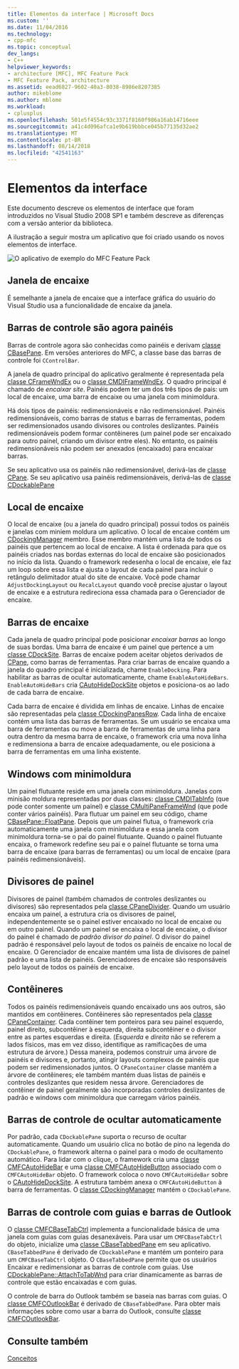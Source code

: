 ```yaml
---
title: Elementos da interface | Microsoft Docs
ms.custom: ''
ms.date: 11/04/2016
ms.technology:
- cpp-mfc
ms.topic: conceptual
dev_langs:
- C++
helpviewer_keywords:
- architecture [MFC], MFC Feature Pack
- MFC Feature Pack, architecture
ms.assetid: eead6827-9602-40a3-8038-8986e8207385
author: mikeblome
ms.author: mblome
ms.workload:
- cplusplus
ms.openlocfilehash: 501e5f4554c93c3371f8160f986a16ab14716eee
ms.sourcegitcommit: a41c4d096afca1e9b619bbbce045b77135d32ae2
ms.translationtype: MT
ms.contentlocale: pt-BR
ms.lasthandoff: 08/14/2018
ms.locfileid: "42541163"
---
```

# <a name="interface-elements"></a>Elementos da interface
Este documento descreve os elementos de interface que foram introduzidos no Visual Studio 2008 SP1 e também descreve as diferenças com a versão anterior da biblioteca.  
  
 A ilustração a seguir mostra um aplicativo que foi criado usando os novos elementos de interface.  
  
 ![O aplicativo de exemplo do MFC Feature Pack](../mfc/media/mfc_featurepack.png "mfc_featurepack")  
  
## <a name="window-docking"></a>Janela de encaixe  
 É semelhante a janela de encaixe que a interface gráfica do usuário do Visual Studio usa a funcionalidade de encaixe da janela.  
  
## <a name="control-bars-are-now-panes"></a>Barras de controle são agora painéis  
 Barras de controle agora são conhecidas como painéis e derivam [classe CBasePane](../mfc/reference/cbasepane-class.md). Em versões anteriores do MFC, a classe base das barras de controle foi `CControlBar`.  
  
 A janela de quadro principal do aplicativo geralmente é representada pela [classe CFrameWndEx](../mfc/reference/cframewndex-class.md) ou o [classe CMDIFrameWndEx](../mfc/reference/cmdiframewndex-class.md). O quadro principal é chamado de *encaixar site*. Painéis podem ter um dos três tipos de pais: um local de encaixe, uma barra de encaixe ou uma janela com minimoldura.  
  
 Há dois tipos de painéis: redimensionáveis e não redimensionável. Painéis redimensionáveis, como barras de status e barras de ferramentas, podem ser redimensionados usando divisores ou controles deslizantes. Painéis redimensionáveis podem formar contêineres (um painel pode ser encaixado para outro painel, criando um divisor entre eles). No entanto, os painéis redimensionáveis não podem ser anexados (encaixado) para encaixar barras.  
  
 Se seu aplicativo usa os painéis não redimensionável, derivá-las de [classe CPane](../mfc/reference/cpane-class.md).  Se seu aplicativo usa painéis redimensionáveis, derivá-las de [classe CDockablePane](../mfc/reference/cdockablepane-class.md)  
  
## <a name="dock-site"></a>Local de encaixe  
 O local de encaixe (ou a janela do quadro principal) possui todos os painéis e janelas com miniem moldura um aplicativo. O local de encaixe contém um [CDockingManager](../mfc/reference/cdockingmanager-class.md) membro. Esse membro mantém uma lista de todos os painéis que pertencem ao local de encaixe. A lista é ordenada para que os painéis criados nas bordas externas do local de encaixe são posicionados no início da lista. Quando o framework redesenha o local de encaixe, ele faz um loop sobre essa lista e ajusta o layout de cada painel para incluir o retângulo delimitador atual do site de encaixe. Você pode chamar `AdjustDockingLayout` ou `RecalcLayout` quando você precise ajustar o layout de encaixe e a estrutura redireciona essa chamada para o Gerenciador de encaixe.  
  
## <a name="dock-bars"></a>Barras de encaixe  
 Cada janela de quadro principal pode posicionar *encaixar barras* ao longo de suas bordas. Uma barra de encaixe é um painel que pertence a um [classe CDockSite](../mfc/reference/cdocksite-class.md). Barras de encaixe podem aceitar objetos derivados de [CPane](../mfc/reference/cpane-class.md), como barras de ferramentas. Para criar barras de encaixe quando a janela do quadro principal é inicializada, chame `EnableDocking`. Para habilitar as barras de ocultar automaticamente, chame `EnableAutoHideBars`. `EnableAutoHideBars` cria [CAutoHideDockSite](../mfc/reference/cautohidedocksite-class.md) objetos e posiciona-os ao lado de cada barra de encaixe.  
  
 Cada barra de encaixe é dividida em linhas de encaixe. Linhas de encaixe são representadas pela [classe CDockingPanesRow](../mfc/reference/cdockingpanesrow-class.md). Cada linha de encaixe contém uma lista das barras de ferramentas. Se um usuário se encaixa uma barra de ferramentas ou move a barra de ferramentas de uma linha para outra dentro da mesma barra de encaixe, o framework cria uma nova linha e redimensiona a barra de encaixe adequadamente, ou ele posiciona a barra de ferramentas em uma linha existente.  
  
## <a name="mini-frame-windows"></a>Windows com minimoldura  
 Um painel flutuante reside em uma janela com minimoldura. Janelas com minisão moldura representadas por duas classes: [classe CMDITabInfo](../mfc/reference/cmditabinfo-class.md) (que pode conter somente um painel) e [classe CMultiPaneFrameWnd](../mfc/reference/cmultipaneframewnd-class.md) (que pode conter vários painéis). Para flutuar um painel em seu código, chame [CBasePane::FloatPane](../mfc/reference/cbasepane-class.md#floatpane). Depois que um painel flutua, o framework cria automaticamente uma janela com minimoldura e essa janela com minimoldura torna-se o pai do painel flutuante. Quando o painel flutuante encaixa, o framework redefine seu pai e o painel flutuante se torna uma barra de encaixe (para barras de ferramentas) ou um local de encaixe (para painéis redimensionáveis).  
  
## <a name="pane-dividers"></a>Divisores de painel  
 Divisores de painel (também chamados de controles deslizantes ou divisores) são representados pela [classe CPaneDivider](../mfc/reference/cpanedivider-class.md). Quando um usuário encaixa um painel, a estrutura cria os divisores de painel, independentemente se o painel estiver encaixado no local de encaixe ou em outro painel. Quando um painel se encaixa o local de encaixe, o divisor do painel é chamado de *padrão divisor do painel*. O divisor do painel padrão é responsável pelo layout de todos os painéis de encaixe no local de encaixe. O Gerenciador de encaixe mantém uma lista de divisores de painel padrão e uma lista de painéis. Gerenciadores de encaixe são responsáveis pelo layout de todos os painéis de encaixe.  
  
## <a name="containers"></a>Contêineres  
 Todos os painéis redimensionáveis quando encaixado uns aos outros, são mantidos em contêineres. Contêineres são representados pela [classe CPaneContainer](../mfc/reference/cpanecontainer-class.md). Cada contêiner tem ponteiros para seu painel esquerdo, painel direito, subcontêiner à esquerda, direita subcontêiner e o divisor entre as partes esquerdas e direita. (*Esquerda* e *direita* não se referem a lados físicos, mas em vez disso, identifique as ramificações de uma estrutura de árvore.) Dessa maneira, podemos construir uma árvore de painéis e divisores e, portanto, atingir layouts complexos de painéis que podem ser redimensionados juntos. O `CPaneContainer` classe mantém a árvore de contêineres; ele também mantém duas listas de painéis e controles deslizantes que residem nessa árvore. Gerenciadores de contêiner de painel geralmente são incorporadas controles deslizantes de padrão e windows com minimoldura que carregam vários painéis.  
  
## <a name="auto-hide-control-bars"></a>Barras de controle de ocultar automaticamente  
 Por padrão, cada `CDockablePane` suporta o recurso de ocultar automaticamente. Quando um usuário clica no botão de pino na legenda do `CDockablePane`, o framework alterna o painel para o modo de ocultamento automático. Para lidar com o clique, o framework cria uma [classe CMFCAutoHideBar](../mfc/reference/cmfcautohidebar-class.md) e uma [classe CMFCAutoHideButton](../mfc/reference/cmfcautohidebutton-class.md) associado com o `CMFCAutoHideBar` objeto. O framework coloca o novo `CMFCAutoHideBar` sobre o [CAutoHideDockSite](../mfc/reference/cautohidedocksite-class.md). A estrutura também anexa o `CMFCAutoHideButton` à barra de ferramentas. O [classe CDockingManager](../mfc/reference/cdockingmanager-class.md) mantém o `CDockablePane`.  
  
## <a name="tabbed-control-bars-and-outlook-bars"></a>Barras de controle com guias e barras de Outlook  
 O [classe CMFCBaseTabCtrl](../mfc/reference/cmfcbasetabctrl-class.md) implementa a funcionalidade básica de uma janela com guias com guias desanexáveis. Para usar um `CMFCBaseTabCtrl` do objeto, inicialize uma [classe CBaseTabbedPane](../mfc/reference/cbasetabbedpane-class.md) em seu aplicativo. `CBaseTabbedPane` é derivado de `CDockablePane` e mantém um ponteiro para um `CMFCBaseTabCtrl` objeto. O `CBaseTabbedPane` permite que os usuários Encaixar e redimensionar as barras de controle com guias. Use [CDockablePane::AttachToTabWnd](../mfc/reference/cdockablepane-class.md#attachtotabwnd) para criar dinamicamente as barras de controle que estão encaixadas e com guias.  
  
 O controle de barra do Outlook também se baseia nas barras com guias. O [classe CMFCOutlookBar](../mfc/reference/cmfcoutlookbar-class.md) é derivado de `CBaseTabbedPane`. Para obter mais informações sobre como usar a barra do Outlook, consulte [classe CMFCOutlookBar](../mfc/reference/cmfcoutlookbar-class.md).  
  
## <a name="see-also"></a>Consulte também  
 [Conceitos](../mfc/mfc-concepts.md)


